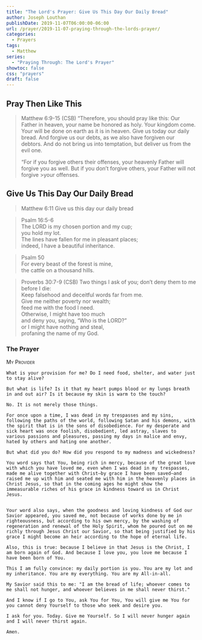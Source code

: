 ```yaml
---
title: "The Lord's Prayer: Give Us This Day Our Daily Bread"
author: Joseph Louthan
publishDate: 2019-11-07T06:00:00-06:00
url: /prayer/2019-11-07-praying-through-the-lords-prayer/
categories:
  - Prayers
tags:
  - Matthew
series:
  - "Praying Through: The Lord's Prayer"
showtoc: false
css: "prayers"
draft: false
---
```


## Pray Then Like This

>Matthew 6:9-15 (CSB)
>“Therefore, you should pray like this:
>Our Father in heaven,
>your name be honored as holy.
>Your kingdom come.
>Your will be done
>on earth as it is in heaven.
>Give us today our daily bread.
>And forgive us our debts,
>as we also have forgiven our debtors.
>And do not bring us into temptation,
>but deliver us from the evil one.
>
>“For if you forgive others their offenses, your heavenly Father will forgive you as well. But if you don’t forgive others, your Father will not forgive >your offenses.

## Give Us This Day Our Daily Bread

>Matthew 6:11 Give us this day our daily bread

>Psalm 16:5-6  
>The LORD is my chosen portion and my cup;  
> you hold my lot.  
>The lines have fallen for me in pleasant places;  
> indeed, I have a beautiful inheritance.

>Psalm 50  
>For every beast of the forest is mine,  
> the cattle on a thousand hills.

>Proverbs 30:7-9 (CSB) Two things I ask of you;
>don’t deny them to me before I die:  
>Keep falsehood and deceitful words far from me.  
>Give me neither poverty nor wealth;  
>feed me with the food I need.  
>Otherwise, I might have too much  
>and deny you, saying, “Who is the LORD?”  
>or I might have nothing and steal,  
>profaning the name of my God.

### The Prayer

<div style="font-variant: small-caps;">
My Provider
</div>

```text
What is your provision for me? Do I need food, shelter, and water just to stay alive?

But what is life? Is it that my heart pumps blood or my lungs breath in and out air? Is it because my skin is warm to the touch?

No. It is not merely those things.

For once upon a time, I was dead in my trespasses and my sins, following the paths of the world, following Satan and his demons, with the spirit that is in the sons of disobedience. For my desperate and sick heart was once foolish, disobedient, led astray, slaves to various passions and pleasures, passing my days in malice and envy, hated by others and hating one another.

But what did you do? How did you respond to my madness and wickedness?

You word says that You, being rich in mercy, because of the great love with which you have loved me, even when I was dead in my trespasses, made me alive together with Christ—by grace I have been saved—and raised me up with him and seated me with him in the heavenly places in Christ Jesus, so that in the coming ages he might show the immeasurable riches of his grace in kindness toward us in Christ Jesus.


Your word also says, when the goodness and loving kindness of God our Savior appeared, you saved me, not because of works done by me in righteousness, but according to his own mercy, by the washing of regeneration and renewal of the Holy Spirit, whom he poured out on me richly through Jesus Christ our Savior, so that being justified by his grace I might become an heir according to the hope of eternal life.

Also, this is true: because I believe in that Jesus is the Christ, I am born again of God. And because I love you, you love me because I have been born of You.

This I am fully convince: my daily portion is you. You are my lot and my inheritance. You are my everything. You are my All-in-all.

My Savior said this to me: "I am the bread of life; whoever comes to me shall not hunger, and whoever believes in me shall never thirst."

And I know if I go to You, ask You for You, You will give me You for you cannot deny Yourself to those who seek and desire you.

I ask for you. Today. Give me Yourself. So I will never hunger again and I will never thirst again.

Amen.
```
